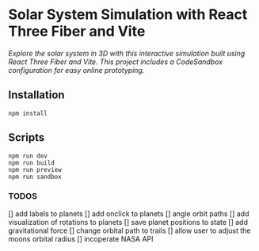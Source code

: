 # Solar System Simulation with React Three Fiber and Vite

_Explore the solar system in 3D with this interactive simulation built using React Three Fiber and Vite. This project includes a CodeSandbox configuration for easy online prototyping._

## Installation

```
npm install
```

## Scripts

```
npm run dev
npm run build
npm run preview
npm run sandbox
```

### TODOS

[] add labels to planets
[] add onclick to planets
[] angle orbit paths
[] add visualization of rotations to planets
[] save planet positions to state
[] add gravitational force
[] change orbital path to trails
[] allow user to adjust the moons orbital radius
[] incoperate NASA API
